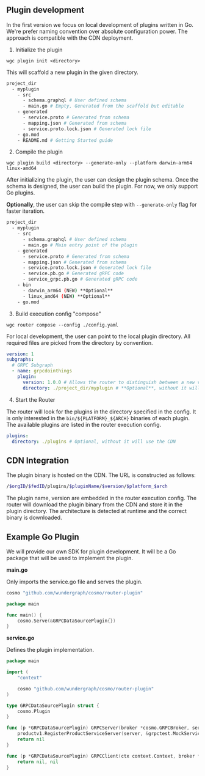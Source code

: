 ## Plugin development

In the first version we focus on local development of plugins written in Go. We're prefer naming convention over absolute configuration power. The approach is compatible with the CDN deployment.

1. Initialize the plugin

`wgc plugin init <directory>`

This will scaffold a new plugin in the given directory.

```bash
project_dir
  - myplugin
    - src
      - schema.graphql # User defined schema
      - main.go # Empty, Generated from the scaffold but editable
    - generated
      - service.proto # Generated from schema
      - mapping.json # Generated from schema
      - service.proto.lock.json # Generated lock file
    - go.mod
    - README.md # Getting Started guide
```

2. Compile the plugin

`wgc plugin build <directory> --generate-only --platform darwin-arm64 linux-amd64`

After initializing the plugin, the user can design the plugin schema. Once the schema is designed, the user can build the plugin. For now, we only support Go plugins.

**Optionally**, the user can skip the compile step with `--generate-only` flag for faster iteration.

```bash
project_dir
  - myplugin
    - src
      - schema.graphql # User defined schema
      - main.go # Main entry point of the plugin
    - generated
      - service.proto # Generated from schema 
      - mapping.json # Generated from schema
      - service.proto.lock.json # Generated lock file
      - service.pb.go # Generated gRPC code
      - service_grpc.pb.go # Generated gRPC code
    - bin
      - darwin_arm64 (NEW) **Optional**
      - linux_amd64 (NEW) **Optional**
    - go.mod
```

3. Build execution config "compose"

`wgc router compose --config ./config.yaml`

For local development, the user can point to the local plugin directory. All required files are picked from the directory by convention.

```yaml
version: 1
subgraphs:
  # GRPC Subgraph
  - name: grpcdointhings
    plugin:
      version: 1.0.0 # Allows the router to distinguish between a new version of the plugin
      directory: ./project_dir/myplugin # **Optional**, without it will use the CDN
```

4. Start the Router

The router will look for the plugins in the directory specified in the config. It is only interested in the `bin/${PLATFORM}_${ARCH}` binaries of each plugin. The available plugins are listed in the router execution config.

```yaml
plugins:
  directory: ./plugins # Optional, without it will use the CDN
```

## CDN Integration

The plugin binary is hosted on the CDN. The URL is constructed as follows:

```bash
/$orgID/$fedID/plugins/$pluginName/$version/$platform_$arch
```

The plugin name, version are embedded in the router execution config. The router will download the plugin binary from the CDN and store it in the plugin directory.
The architecture is detected at runtime and the correct binary is downloaded.


## Example Go Plugin

We will provide our own SDK for plugin development. It will be a Go package that will be used to implement the plugin.

**main.go**

Only imports the service.go file and serves the plugin.

```go
cosmo "github.com/wundergraph/cosmo/router-plugin"

package main

func main() {
	cosmo.Serve(&GRPCDataSourcePlugin{})
}
```

**service.go**

Defines the plugin implementation.

```go
package main

import (
	"context"

	cosmo "github.com/wundergraph/cosmo/router-plugin"
)

type GRPCDataSourcePlugin struct {
	cosmo.Plugin
}

func (p *GRPCDataSourcePlugin) GRPCServer(broker *cosmo.GRPCBroker, server *cosmo.Server) error {
	productv1.RegisterProductServiceServer(server, &grpctest.MockService{})
	return nil
}

func (p *GRPCDataSourcePlugin) GRPCClient(ctx context.Context, broker *plugin.GRPCBroker, c *cosmo.ClientConn) (interface{}, error) {
	return nil, nil
}
```